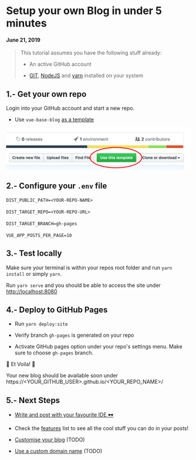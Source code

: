 # Setup your own Blog in under 5 minutes
#### June 21, 2019


> This tutorial assumes you have the following stuff already:
>
> - An active GitHub account
>
> - [GIT](), [NodeJS]() and [yarn]() installed on your system


## 1.- Get your own repo

Login into your GitHub account and start a new repo.

- Use `vue-base-blog` [as a template](https://github.com/yeikiu/vue-base-blog/generate)

![Public Dir Structure](data/assets/step1-github.png)


## 2.- Configure your `.env` file

    DIST_PUBLIC_PATH=<YOUR-REPO-NAME>

    DIST_TARGET_REPO=<YOUR-REPO-URL>

    DIST_TARGET_BRANCH=gh-pages

    VUE_APP_POSTS_PER_PAGE=10


## 3.- Test locally

Make sure your terminal is within your repos root folder and run `yarn install` or simply `yarn`.

Run `yarn serve` and you should be able to access the site under [http://localhost:8080](http://localhost:8080)


## 4.- Deploy to GitHub Pages

- Run `yarn deploy:site`

- Verify branch `gh-pages` is generated on your repo

- Activate GitHub pages option under your repo's settings menu. Make sure to choose `gh-pages` branch.

🎉 Et Voila! 🎉

Your new blog should be available soon under https://<YOUR_GITHUB_USER>.github.io/<YOUR_REPO_NAME>/


## 5.- Next Steps

- [Write and post with your favourite IDE 🕶](/#/guide/post-with-your-favourite-ide)

- Check the [features](/#/features) list to see all the cool stuff you can do in your posts!

- [Customise your blog](/#/guide/customise-your-blog) (TODO)

- [Use a custom domain name](/#/guide/use-a-custom-domain-name) (TODO)
